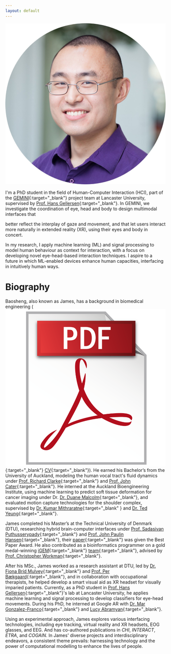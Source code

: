 ```yaml
---
layout: default
---
```


![James](images/HOU_circle.jpg)

I'm a PhD student in the field of Human-Computer Interaction (HCI), part of the [GEMINI](https://gemini-erc.eu/){:target="_blank"} project team at Lancaster University, supervised by [Prof. Hans Gellersen](https://www.lancaster.ac.uk/scc/about-us/people/hans-gellersen){:target="_blank"}. In GEMINI, we investigate the coordination of eye, head and body to design multimodal interfaces that 
<!-- more accurately capture the dynamic relationship between gaze and movement. Our goal is to enable users to  -->
better reflect the interplay of gaze and movement, and that let users 
interact more naturally in extended reality (XR), using their eyes and body in concert.

In my research, I apply machine learning (ML) and signal processing to model human behaviour as context for interaction, with a focus on developing novel eye-head-based interaction techniques. I aspire to a future in which ML-enabled devices enhance human capacities, interfacing in intuitively human ways.



<!-- > [<u>CV</u>](docs/resume.pdf){:target="_blank"}<br>
> [<u>Google Scholar</u>](https://scholar.google.com/citations?user=hwPzzQcAAAAJ&hl=en){:target="_blank"}<br>
> [<u>LinkedIn</u>](https://uk.linkedin.com/in/baosheng-james-hou-420931217){:target="_blank"}<br>
> [<u>Twitter</u>](https://twitter.com/JamesBHou){:target="_blank"}<br>
> [<u>Email</u>](mailto:b.hou2@lancaster.ac.uk){:target="_blank"}<br> -->

# Biography
Baosheng, also known as James, has a background in biomedical engineering ([<img src="images/pdfLogo.png" alt="pdf logo" class="responsive-image">](docs/CV.pdf){:target="_blank"} [CV](docs/CV.pdf){:target="_blank"}). He earned his Bachelor’s from the University of Auckland, modeling the human vocal tract's fluid dynamics under [Prof. Richard Clarke](https://profiles.auckland.ac.nz/rj-clarke){:target="_blank"} and [Prof. John Cater](https://www.teaomarama.auckland.ac.nz/project/john-cater/){:target="_blank"}. He interned at the Auckland Bioengineering Institute, using machine learning to predict soft tissue deformation for cancer imaging under Dr. [Dr. Duane Malcolm](https://www.flowx.io/about/){:target="_blank"}, and evaluated motion capture technologies for the shoulder complex, supervised by [Dr. Kumar Mithraratne](https://scholar.google.co.nz/citations?user=jJUQmIsAAAAJ&hl=en){:target="_blank" } and [Dr. Ted Yeung](https://profiles.auckland.ac.nz/ted-yeung){:target="_blank"}.

James completed his Master’s at the Technical University of Denmark (DTU), researching hybrid brain-computer interfaces under [Prof. Sadasivan Puthusserypady](https://orbit.dtu.dk/en/persons/sadasivan-puthusserypady){:target="_blank"} and [Prof. John Paulin Hansen](https://orbit.dtu.dk/en/persons/john-paulin-hansen){:target="_blank"}, their [paper](https://dl.acm.org/doi/abs/10.1145/3379157.3388932){:target="_blank"} was given the Best Paper Award. He also contributed as a bioinformatics programmer on a gold medal-winning [iGEM](https://igem.org/){:target="_blank"} [team](https://2016.igem.org/Team:DTU-Denmark){:target="_blank"}, advised by [Prof. Christopher Workman](https://scholar.google.com/citations?user=8sUv6OkAAAAJ&hl=en){:target="_blank"}. 

After his MSc., James worked as a research assistant at DTU, led by [Dr. Fiona Bríd Mulvey](https://orbit.dtu.dk/en/persons/fiona-b-mulvey){:target="_blank"} and [Prof. Per Bækgaard](https://orbit.dtu.dk/en/persons/per-b%C3%A6kgaard){:target="_blank"}, and in collaboration with occupational therapists, he helped develop a smart visual aid as XR headset for visually imparied patients.  Currently, as a PhD student in [Prof. Hans Gellersen](https://www.lancaster.ac.uk/scc/about-us/people/hans-gellersen){:target="_blank"}'s lab at Lancaster University, he applies machine learning and signal processing to develop classifiers for eye-head movements. During his PhD, he interned at Google AR with [Dr. Mar Gonzalez-Franco](https://margonzalezfranco.github.io/){:target="_blank"} and [Lucy Abramyan](https://www.linkedin.com/in/lucyabramyan){:target="_blank"}.

Using an experimental approach, James explores various interfacing technologies, including eye tracking, virtual reality and XR headsets, EOG glasses, and EEG. And has co-authored publications in _CHI_, _INTERACT_, _ETRA_, and _COGAIN_. In James' diverse projects and interdisciplinary endeavors, a consistent theme prevails: harnessing technology and the power of computational modelling to enhance the lives of people.

